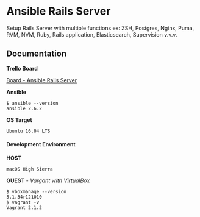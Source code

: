 # Ansible Rails Server
Setup Rails Server with multiple functions ex: ZSH, Postgres, Nginx, Puma, RVM, NVM, Ruby, Rails application, Elasticsearch, Supervision v.v.v.

## Documentation
**Trello Board**

[Board - Ansible Rails Server](https://trello.com/b/OP2p236f/ansible-rails-server)

**Ansible**

```
$ ansible --version
ansible 2.6.2
```

**OS Target**

```
Ubuntu 16.04 LTS
```

#### Development Environment
**HOST**
```
macOS High Sierra
```

**GUEST** -
*Vargant with VirtualBox*
```
$ vboxmanage --version
5.1.34r121010
$ vagrant -v
Vagrant 2.1.2
```
